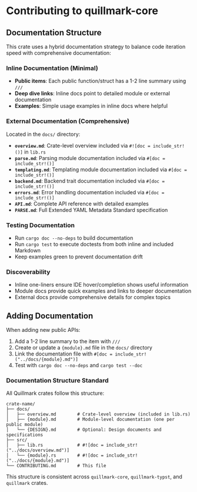 # Contributing to quillmark-core

## Documentation Structure

This crate uses a hybrid documentation strategy to balance code iteration speed with comprehensive documentation:

### Inline Documentation (Minimal)

- **Public items**: Each public function/struct has a 1-2 line summary using `///`
- **Deep dive links**: Inline docs point to detailed module or external documentation
- **Examples**: Simple usage examples in inline docs where helpful

### External Documentation (Comprehensive)

Located in the `docs/` directory:

- **`overview.md`**: Crate-level overview included via `#![doc = include_str!()]` in `lib.rs`
- **`parse.md`**: Parsing module documentation included via `#[doc = include_str!()]`
- **`templating.md`**: Templating module documentation included via `#[doc = include_str!()]`
- **`backend.md`**: Backend trait documentation included via `#[doc = include_str!()]`
- **`errors.md`**: Error handling documentation included via `#[doc = include_str!()]`
- **`API.md`**: Complete API reference with detailed examples
- **`PARSE.md`**: Full Extended YAML Metadata Standard specification

### Testing Documentation

- Run `cargo doc --no-deps` to build documentation
- Run `cargo test` to execute doctests from both inline and included Markdown
- Keep examples green to prevent documentation drift

### Discoverability

- Inline one-liners ensure IDE hover/completion shows useful information
- Module docs provide quick examples and links to deeper documentation
- External docs provide comprehensive details for complex topics

## Adding Documentation

When adding new public APIs:

1. Add a 1-2 line summary to the item with `///`
1. Create or update a `{module}.md` file in the `docs/` directory
1. Link the documentation file with `#[doc = include_str!("../docs/{module}.md")]`
1. Test with `cargo doc --no-deps` and `cargo test --doc`

### Documentation Structure Standard

All Quillmark crates follow this structure:

```
crate-name/
├── docs/
│   ├── overview.md        # Crate-level overview (included in lib.rs)
│   ├── {module}.md        # Module-level documentation (one per public module)
│   └── {DESIGN}.md        # Optional: Design documents and specifications
├── src/
│   ├── lib.rs             # #![doc = include_str!("../docs/overview.md")]
│   └── {module}.rs        # #![doc = include_str!("../docs/{module}.md")]
└── CONTRIBUTING.md        # This file
```

This structure is consistent across `quillmark-core`, `quillmark-typst`, and `quillmark` crates.
